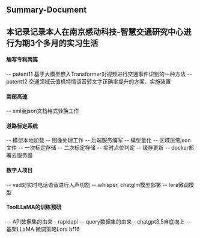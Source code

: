 ## Summary-Document
## 本记录记录本人在南京感动科技-智慧交通研究中心进行为期3个多月的实习生活
#### 编写专利两篇
  -- patent11 基于大模型嵌入Transformer对视频进行交通事件识别的一种方法
  -- patent12 交通领域云值机特情语音转文字正确率提升的方案、实施装置
#### 南部高速
  -- xml至json文档格式转换工作
#### 道路标定系统
  -- 模型本地加载 
  -- 图像处理工作 
  -- 后端服务编写 
    -- 模型量化
    -- 区域压缩json文件
    -- 一次标定存储
    -- 二次标定存储
    -- 实时点位判定
    -- 缓存更新
    -- docker部署云服务器
#### 数字人项目
  -- vad对实时电话语音进行人声切割
  -- whisper, chatglm模型部署
  -- lora微调模型
#### ToolLLaMA的训练预研
  -- API数据集的由来 - rapidapi
  -- query数据集的由来 - chatgpt3.5自底向上
  -- 基架LLaMA 微调策略Lora bf16

  


